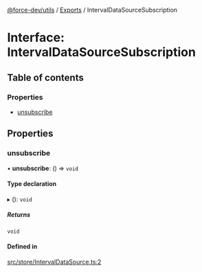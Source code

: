 [@force-dev/utils](../README.md) / [Exports](../modules.md) / IntervalDataSourceSubscription

# Interface: IntervalDataSourceSubscription

## Table of contents

### Properties

- [unsubscribe](IntervalDataSourceSubscription.md#unsubscribe)

## Properties

### unsubscribe

• **unsubscribe**: () => `void`

#### Type declaration

▸ (): `void`

##### Returns

`void`

#### Defined in

[src/store/IntervalDataSource.ts:2](https://github.com/epifanovmd/utils/blob/78a5c89/src/store/IntervalDataSource.ts#L2)
